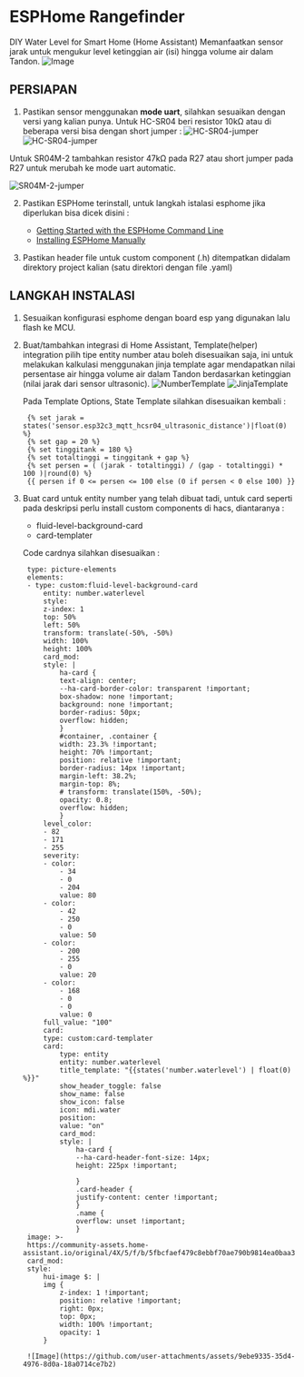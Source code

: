 # ESPHome Rangefinder
DIY Water Level for Smart Home (Home Assistant)
Memanfaatkan sensor jarak untuk mengukur level ketinggian air (isi) hingga volume air dalam Tandon.
![Image](https://github.com/user-attachments/assets/9ebe9335-35d4-4976-8d0a-18a0714ce7b2)


## PERSIAPAN
1. Pastikan sensor menggunakan **mode uart**, silahkan sesuaikan dengan versi yang kalian punya.
Untuk HC-SR04 beri resistor 10kΩ atau di beberapa versi bisa dengan short jumper :
![HC-SR04-jumper](https://ptsolns.com/cdn/shop/files/Modes.jpg?v=1697006723&width=1445)
![HC-SR04-jumper](https://inwfile.com/s-j/afo1mt.jpg)

Untuk SR04M-2 tambahkan resistor 47kΩ pada R27 atau short jumper pada R27 untuk merubah ke mode uart automatic.

![SR04M-2-jumper](https://circuitdigest.com/sites/default/files/inlineimages/u5/R27-jumper-in-Ultrasonic-Module.jpg)


2. Pastikan ESPHome terinstall, untuk langkah istalasi esphome jika diperlukan bisa dicek disini :
    - [Getting Started with the ESPHome Command Line](https://esphome.io/guides/getting_started_command_line.html)
    - [Installing ESPHome Manually](https://esphome.io/guides/installing_esphome)

3. Pastikan header file untuk custom component (.h) ditempatkan didalam direktory project kalian (satu direktori dengan file .yaml)

## LANGKAH INSTALASI
1. Sesuaikan konfigurasi esphome dengan board esp yang digunakan lalu flash ke MCU.
2. Buat/tambahkan integrasi di Home Assistant, Template(helper) integration pilih tipe entity number atau boleh disesuaikan saja, ini untuk melakukan kalkulasi menggunakan jinja template agar mendapatkan nilai persentase air hingga volume air dalam Tandon berdasarkan ketinggian (nilai jarak dari sensor ultrasonic). 
    ![NumberTemplate](https://github.com/user-attachments/assets/ac4871af-614a-47db-940f-e56a662399ed)
    ![JinjaTemplate](https://github.com/user-attachments/assets/5606ed03-c174-4ef0-93e7-a545b08e3a16)
    
    Pada Template Options, State Template silahkan disesuaikan kembali :

        {% set jarak = states('sensor.esp32c3_mqtt_hcsr04_ultrasonic_distance')|float(0) %} 
        {% set gap = 20 %} 
        {% set tinggitank = 180 %} 
        {% set totaltinggi = tinggitank + gap %} 
        {% set persen = ( (jarak - totaltinggi) / (gap - totaltinggi) * 100 )|round(0) %} 
        {{ persen if 0 <= persen <= 100 else (0 if persen < 0 else 100) }}

3. Buat card untuk entity number yang telah dibuat tadi, untuk card seperti pada deskripsi perlu install custom components di hacs, diantaranya :
    - fluid-level-background-card
    - card-templater

    Code cardnya silahkan disesuaikan :

        type: picture-elements
        elements:
        - type: custom:fluid-level-background-card
            entity: number.waterlevel
            style:
            z-index: 1
            top: 50%
            left: 50%
            transform: translate(-50%, -50%)
            width: 100%
            height: 100%
            card_mod:
            style: |
                ha-card {
                text-align: center;
                --ha-card-border-color: transparent !important;
                box-shadow: none !important;
                background: none !important;
                border-radius: 50px;
                overflow: hidden;
                }  
                #container, .container {
                width: 23.3% !important;
                height: 70% !important;
                position: relative !important;
                border-radius: 14px !important;
                margin-left: 38.2%;
                margin-top: 8%;
                # transform: translate(150%, -50%);
                opacity: 0.8;
                overflow: hidden;
                }
            level_color:
            - 82
            - 171
            - 255
            severity:
            - color:
                - 34
                - 0
                - 204
                value: 80
            - color:
                - 42
                - 250
                - 0
                value: 50
            - color:
                - 200
                - 255
                - 0
                value: 20
            - color:
                - 168
                - 0
                - 0
                value: 0
            full_value: "100"
            card:
            type: custom:card-templater
            card:
                type: entity
                entity: number.waterlevel
                title_template: "{{states('number.waterlevel') | float(0) %}}"
                show_header_toggle: false
                show_name: false
                show_icon: false
                icon: mdi.water
                position:
                value: "on"
                card_mod:
                style: |
                    ha-card {
                    --ha-card-header-font-size: 14px;
                    height: 225px !important;
                    
                    }
                    .card-header {
                    justify-content: center !important;
                    }
                    .name {
                    overflow: unset !important;
                    }
        image: >-
        https://community-assets.home-assistant.io/original/4X/5/f/b/5fbcfaef479c8ebbf70ae790b9814ea0baa352f9.png
        card_mod:
        style:
            hui-image $: |
            img {
                z-index: 1 !important;
                position: relative !important;
                right: 0px;
                top: 0px;
                width: 100% !important;
                opacity: 1
            }

        ![Image](https://github.com/user-attachments/assets/9ebe9335-35d4-4976-8d0a-18a0714ce7b2)